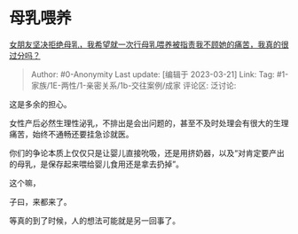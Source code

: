 # 母乳喂养
[女朋友坚决拒绝母乳，我希望就一次行母乳喂养被指责我不顾她的痛苦，我真的很过分吗？](https://www.zhihu.com/question/542022046/answer/2943594941)

> Author: #0-Anonymity
> Last update: [编辑于 2023-03-21]
> Link:
> Tag: #1-家族/1E-两性/1-亲密关系/1b-交往案例/成家
> 评论区:
> 泛讨论:

这是多余的担心。

女性产后必然生理性泌乳，不排出是会出问题的，甚至不及时处理会有很大的生理痛苦，始终不通畅还要挂急诊就医。

你们的争论本质上仅仅只是让婴儿直接吮吸，还是用挤奶器，以及“对肯定要产出的母乳，是保存起来喂给婴儿食用还是拿去扔掉”。

这个嘛，

子曰，来都来了。

等真的到了时候，人的想法可能就是另一回事了。
